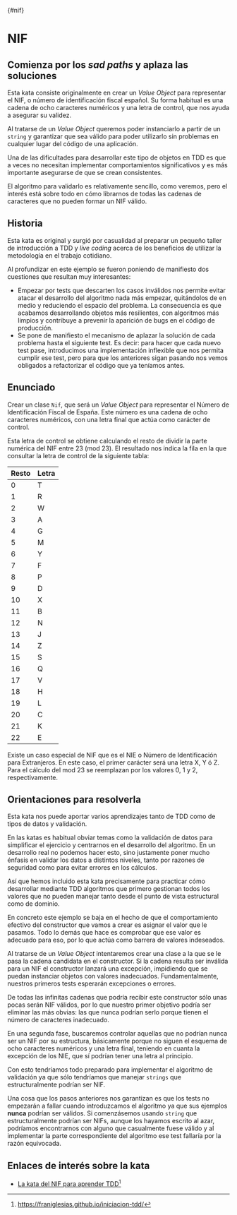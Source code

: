 {#nif}
# NIF

## Comienza por los *sad paths* y aplaza las soluciones

Esta kata consiste originalmente en crear un *Value Object* para representar el NIF, o número de identificación fiscal español. Su forma habitual es una cadena de ocho caracteres numéricos y una letra de control, que nos ayuda a asegurar su validez.

Al tratarse de un *Value Object* queremos poder instanciarlo a partir de un `string` y garantizar que sea válido para poder utilizarlo sin problemas en cualquier lugar del código de una aplicación.

Una de las dificultades para desarrollar este tipo de objetos en TDD es que a veces no necesitan implementar comportamientos significativos y es más importante asegurarse de que se crean consistentes.

El algoritmo para validarlo es relativamente sencillo, como veremos, pero el interés está sobre todo en cómo librarnos de todas las cadenas de caracteres que no pueden formar un NIF válido.

## Historia

Esta kata es original y surgió por casualidad al preparar un pequeño taller de introducción a TDD y *live coding* acerca de los beneficios de utilizar la metodología en el trabajo cotidiano.

Al profundizar en este ejemplo se fueron poniendo de manifiesto dos cuestiones que resultan muy interesantes:

* Empezar por tests que descarten los casos inválidos nos permite evitar atacar el desarrollo del algoritmo nada más empezar, quitándolos de en medio y reduciendo el espacio del problema. La consecuencia es que acabamos desarrollando objetos más resilientes, con algoritmos más limpios y contribuye a prevenir la aparición de bugs en el código de producción.
* Se pone de manifiesto el mecanismo de aplazar la solución de cada problema hasta el siguiente test. Es decir: para hacer que cada nuevo test pase, introducimos una implementación inflexible que nos permita cumplir ese test, pero para que los anteriores sigan pasando nos vemos obligados a refactorizar el código que ya teníamos antes.

## Enunciado

Crear un clase `Nif`, que será un *Value Object* para representar el Número de Identificación Fiscal de España. Este número es una cadena de ocho caracteres numéricos, con una letra final que actúa como carácter de control.

Esta letra de control se obtiene calculando el resto de dividir la parte numérica del NIF entre 23 (mod 23). El resultado nos indica la fila en la que consultar la letra de control de la siguiente tabla:

| Resto | Letra |
|------|-------|
| 0 | T |
| 1 | R |
| 2 | W |
| 3 | A |
| 4 | G |
| 5 | M |
| 6 | Y |
| 7 | F |
| 8 | P |
| 9 | D |
| 10 | X |
| 11 | B |
| 12 | N |
| 13 | J |
| 14 | Z |
| 15 | S |
| 16 | Q |
| 17 | V |
| 18 | H |
| 19 | L |
| 20 | C |
| 21 | K |
| 22 | E |

Existe un caso especial de NIF que es el NIE o Número de Identificación para Extranjeros. En este caso, el primer carácter será una letra X, Y ó Z. Para el cálculo del mod 23 se reemplazan por los valores 0, 1 y 2, respectivamente.

## Orientaciones para resolverla

Esta kata nos puede aportar varios aprendizajes tanto de TDD como de tipos de datos y validación.

En las katas es habitual obviar temas como la validación de datos para simplificar el ejercicio y centrarnos en el desarrollo del algoritmo. En un desarrollo real no podemos hacer esto, sino justamente poner mucho énfasis en validar los datos a distintos niveles, tanto por razones de seguridad como para evitar errores en los cálculos.

Así que hemos incluido esta kata precisamente para practicar cómo desarrollar mediante TDD algoritmos que primero gestionan todos los valores que no pueden manejar tanto desde el punto de vista estructural como de dominio.

En concreto este ejemplo se baja en el hecho de que el comportamiento efectivo del constructor que vamos a crear es asignar el valor que le pasamos. Todo lo demás que hace es comprobar que ese valor es adecuado para eso, por lo que actúa como barrera de valores indeseados.

Al tratarse de un *Value Object* intentaremos crear una clase a la que se le pasa la cadena candidata en el constructor. Si la cadena resulta ser inválida para un NIF el constructor lanzará una excepción, impidiendo que se puedan instanciar objetos con valores inadecuados. Fundamentalmente, nuestros primeros tests esperarán excepciones o errores.

De todas las infinitas cadenas que podría recibir este constructor sólo unas pocas serán NIF válidos, por lo que nuestro primer objetivo podría ser eliminar las más obvias: las que nunca podrían serlo porque tienen el número de caracteres inadecuado.

En una segunda fase, buscaremos controlar aquellas que no podrían nunca ser un NIF por su estructura, básicamente porque no siguen el esquema de ocho caracteres numéricos y una letra final, teniendo en cuanta la excepción de los NIE, que sí podrían tener una letra al principio.

Con esto tendríamos todo preparado para implementar el algoritmo de validación ya que sólo tendríamos que manejar `strings` que estructuralmente podrían ser NIF.

Una cosa que los pasos anteriores nos garantizan es que los tests no empezarán a fallar cuando introduzcamos el algoritmo ya que sus ejemplos **nunca** podrían ser válidos. Si comenzásemos usando `string` que estructuralmente podrían ser NIFs, aunque los hayamos escrito al azar, podríamos encontrarnos con alguno que casualmente fuese válido y al implementar la parte correspondiente del algoritmo ese test fallaría por la razón equivocada.

## Enlaces de interés sobre la kata

* [La kata del NIF para aprender TDD](https://franiglesias.github.io/iniciacion-tdd/)[^fn36]

[^fn36]: https://franiglesias.github.io/iniciacion-tdd/